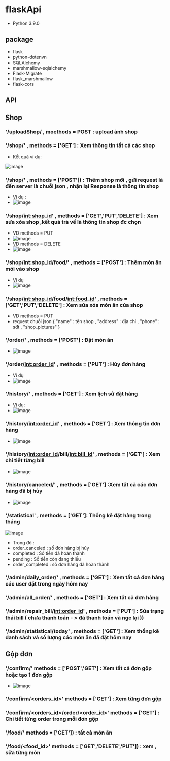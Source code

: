 # flaskApi
- Python 3.9.0
## package
- flask
- python-dotenvn
- SQLAlchemy
- marshmallow-sqlalchemy
- Flask-Migrate 
- flask_marshmallow
- flask-cors 


## API
## Shop
### '/uploadShop/ , moethods = POST : upload ảnh shop
### '/shop/' ,  methods = ['GET'] : Xem thông tin tất cả các shop
+ Kết quả ví dụ:

![image](https://user-images.githubusercontent.com/72801957/127481254-e0315d63-d151-4f0a-9968-7defe08ed0dc.png)

### '/shop/' ,  methods = ['POST']) : Thêm shop mới , gửi request là đến server là chuỗi json , nhận lại Response là thông tin shop
- Ví dụ :
- ![image](https://user-images.githubusercontent.com/72801957/130141556-7581e53f-f620-43f9-b623-437822b43f14.png)


### '/shop/<int:shop_id>' , methods = ['GET','PUT','DELETE'] : Xem sửa xóa shop ,kết quả trả về là thông tin shop đc chọn
- VD methods = PUT
- ![image](https://user-images.githubusercontent.com/72801957/127483110-7f6f3a22-7154-47f3-acc6-380f7b971ebe.png)
- VD methods = DELETE
- ![image](https://user-images.githubusercontent.com/72801957/127483291-5a27b156-31b9-4f72-9e3f-483d4e1499f5.png)
### '/shop/<int:shop_id>/food/'  , methods = ['POST'] : Thêm món ăn mới vào shop
- Ví dụ
- ![image](https://user-images.githubusercontent.com/72801957/130141667-20c44b19-bc6c-4ba6-8455-732f2ea80a29.png)


### '/shop/<int:shop_id>/food/<int:food_id>' , methods = ['GET','PUT','DELETE'] : Xem sửa xóa món ăn của shop
- VD methods = PUT
- request chuỗi json { "name" : tên shop , "address" : địa chỉ , "phone" : sđt , "shop_pictures" }


### '/order/'  , methods = ['POST'] : Đặt món ăn 
- ![image](https://user-images.githubusercontent.com/72801957/130142639-57228ea4-9286-4920-9037-2634b51ab990.png)

### '/order/<int:order_id>'  , methods = ['PUT'] : Hủy đơn hàng
- Ví dụ
- ![image](https://user-images.githubusercontent.com/72801957/127749425-a01987fb-0360-459e-97f7-b8bf4f322928.png)

### '/history/'  , methods = ['GET'] : Xem lịch sử đặt hàng
- Ví dụ:
- ![image](https://user-images.githubusercontent.com/72801957/127749459-1df53b19-04a9-4f6e-8604-16799aa0b2d3.png)

### '/history/<int:order_id>' , methods = ['GET'] : Xem thông tin đơn hàng
- ![image](https://user-images.githubusercontent.com/72801957/127749480-07d54be3-34b1-4601-bfbd-6d84bbc5bc80.png)

### '/history/<int:order_id>/bill/<int:bill_id>'  , methods = ['GET'] : Xem chi tiết từng bill
- ![image](https://user-images.githubusercontent.com/72801957/127749494-9563e9a9-54bf-4bb4-abc1-f90bb4bb218a.png)
### '/history/canceled/' , methods = ['GET'] :Xem tất cả các đơn hàng đã bị hủy
- ![image](https://user-images.githubusercontent.com/72801957/127750002-56ceef00-fb22-46ed-8319-c592fc4fa6f3.png)

### '/statistical' , methods = ['GET']: Thống kê đặt hàng trong tháng
![image](https://user-images.githubusercontent.com/72801957/127749644-56fe63d7-42f5-4e99-8e5a-d6cfeb7c282f.png)
- Trong đó :
- order_canceled : số đơn hàng bị hủy
- completed : Số tiền đã hoàn thành
- pending : Số tiền còn đang thiếu
- order_completed : số đơn hàng đã hoàn thành
### '/admin/daily_order/' , methods = ['GET'] :  Xem tất cả đơn hàng các user đặt trong ngày hôm nay
### '/admin/all_order/' , methods = ['GET'] : Xem tất cả đơn hàng
### '/admin/repair_bill/<int:order_id>' , methods = ['PUT'] : Sửa trạng thái bill ( chưa thanh toán - > đã thanh toán và ngc lại ))
### '/admin/statistical/today' , methods = ['GET'] : Xem thống kê danh sách và số lượng các món ăn đã đặt hôm nay

## Gộp đơn
### '/confirm/'  methods = ['POST','GET'] : Xem tất cả đơn gộp hoặc tạo 1 đơn gộp
- ![image](https://user-images.githubusercontent.com/72801957/130145111-ca51bec8-b5f2-437a-b369-107057b4793c.png)
### '/confirm/<orders_id>'  methods = ['GET'] : Xem từng đơn gộp
### '/confirm/<orders_id>/order/<order_id>'  methods = ['GET'] : Chi tiết từng order trong mỗi đơn gộp
### '/food/'  methods = ['GET']) : tất cả món ăn
### '/food/<food_id>'  methods = ['GET','DELETE','PUT']) : xem , sửa từng món
